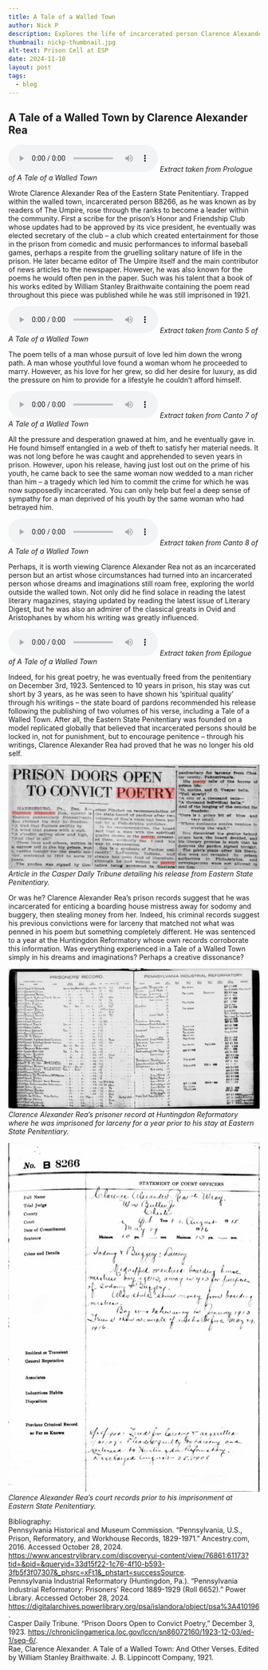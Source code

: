 ```yaml
---
title: A Tale of a Walled Town
author: Nick P
description: Explores the life of incarcerated person Clarence Alexander Rea through his poem a Tale of a Walled Town.
thumbnail: nickp-thumbnail.jpg
alt-text: Prison Cell at ESP
date: 2024-11-10
layout: post
tags:
  - blog
---
```

## A Tale of a Walled Town by Clarence Alexander Rea

<audio controls>
  <source src="/assets/img/Prologue.mp3" type="audio/mpeg">
</audio>
<em>Extract taken from Prologue of A Tale of a Walled Town</em>

Wrote Clarence Alexander Rea of the Eastern State Penitentiary. Trapped within the walled town, incarcerated person B8266, as he was known as by readers of The Umpire, rose through the ranks to become a leader within the community. First a scribe for the prison’s Honor and Friendship Club whose updates had to be approved by its vice president, he eventually was elected secretary of the club – a club which created entertainment for those in the prison from comedic and music performances to informal baseball games, perhaps a respite from the gruelling solitary nature of life in the prison. He later became editor of The Umpire itself and the main contributor of news articles to the newspaper. However, he was also known for the poems he would often pen in the paper. Such was his talent that a book of his works edited by William Stanley Braithwaite containing the poem read throughout this piece was published while he was still imprisoned in 1921.

<audio controls>
  <source src="/assets/img/Canto5.mp3" type="audio/mpeg">
</audio>
<em>Extract taken from Canto 5 of A Tale of a Walled Town</em>

The poem tells of a man whose pursuit of love led him down the wrong path. A man whose youthful love found a woman whom he proceeded to marry. However, as his love for her grew, so did her desire for luxury, as did the pressure on him to provide for a lifestyle he couldn’t afford himself. 

<audio controls>
  <source src="/assets/img/Canto7.mp3" type="audio/mpeg">
</audio>
<em>Extract taken from Canto 7 of A Tale of a Walled Town</em>

All the pressure and desperation gnawed at him, and he eventually gave in. He found himself entangled in a web of theft to satisfy her material needs. It was not long before he was caught and apprehended to seven years in prison. However, upon his release, having just lost out on the prime of his youth, he came back to see the same woman now wedded to a man richer than him – a tragedy which led him to commit the crime for which he was now supposedly incarcerated. You can only help but feel a deep sense of sympathy for a man deprived of his youth by the same woman who had betrayed him.

<audio controls>
  <source src="/assets/img/Canto8.mp3" type="audio/mpeg">
</audio>
<em>Extract taken from Canto 8 of A Tale of a Walled Town</em>

Perhaps, it is worth viewing Clarence Alexander Rea not as an incarcerated person but an artist whose circumstances had turned into an incarcerated person whose dreams and imaginations still roam free, exploring the world outside the walled town. Not only did he find solace in reading the latest literary magazines, staying updated by reading the latest issue of Literary Digest, but he was also an admirer of the classical greats in Ovid and Aristophanes by whom his writing was greatly influenced.

<audio controls>
  <source src="/assets/img/Epilogue.mp3" type="audio/mpeg">
</audio>
<em>Extract taken from Epilogue of A Tale of a Walled Town</em>

Indeed, for his great poetry, he was eventually freed from the penitentiary on December 3rd, 1923. Sentenced to 10 years in prison, his stay was cut short by 3 years, as he was seen to have shown his ‘spiritual quality’ through his writings – the state board of pardons recommended his release following the publishing of two volumes of his verse, including a Tale of a Walled Town. After all, the Eastern State Penitentiary was founded on a model replicated globally that believed that incarcerated persons should be locked in, not for punishment, but to encourage penitence – through his writings, Clarence Alexander Rea had proved that he was no longer his old self.

<img align="left" src="/assets/img/CDTNewspaper.jpg">
<em>Article in the Casper Daily Tribune detailing his release from Eastern State Penitentiary.</em>

Or was he? Clarence Alexander Rea’s prison records suggest that he was incarcerated for enticing a boarding house mistress away for sodomy and buggery, then stealing money from her. Indeed, his criminal records suggest his previous convictions were for larceny that matched not what was penned in his poem but something completely different. He was sentenced to a year at the Huntingdon Reformatory whose own records corroborate this information. Was everything experienced in a Tale of a Walled Town simply in his dreams and imaginations? Perhaps a creative dissonance?

![CAR's Huntingdon Record](/assets/img/CARHuntingdon.jpg)<br>
_Clarence Alexander Rea’s prisoner record at Huntingdon Reformatory where he was imprisoned for larceny for a year prior to his stay at Eastern State Penitentiary._

![CAR's ESP Record](/assets/img/CARESP.jpg)<br>
_Clarence Alexander Rea’s court records prior to his imprisonment at Eastern State Penitentiary._

Bibliography:  
Pennsylvania Historical and Museum Commission. “Pennsylvania, U.S., Prison, Reformatory, and Workhouse Records, 1829-1971.” Ancestry.com, 2016. Accessed October 28, 2024. https://www.ancestrylibrary.com/discoveryui-content/view/76861:61173?tid=&pid=&queryid=33d15f22-1c76-4f10-b593-3fb5f3f07307&_phsrc=xFt1&_phstart=successSource.  
Pennsylvania Industrial Reformatory (Huntingdon, Pa.). “Pennsylvania Industrial Reformatory: Prisoners’ Record 1889-1929 (Roll 6652).” Power Library. Accessed October 28, 2024. https://digitalarchives.powerlibrary.org/psa/islandora/object/psa%3A410196.  
Casper Daily Tribune. “Prison Doors Open to Convict Poetry,” December 3, 1923. https://chroniclingamerica.loc.gov/lccn/sn86072160/1923-12-03/ed-1/seq-6/.  
Rae, Clarence Alexander. A Tale of a Walled Town: And Other Verses. Edited by William Stanley Braithwaite. J. B. Lippincott Company, 1921.
